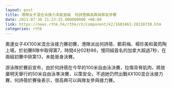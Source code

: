 ```yaml
---
layout: post
title: 港隊女子混合泳接力未能晉級　何詩蓓稱高興與隊友參賽
date: 2021-07-30 21:23:25.000000000 +08:00
link: https://news.rthk.hk/rthk/ch/component/k2/1603463-20210730.htm
categories: rthk
---
```


奧運女子4X100米混合泳接力賽初賽，港隊派出何詩蓓、鄭莉梅、楊珍美和黃筠陶上場，於初賽8隊中取得第7，時間4分02秒86，慢同組首名的加拿大超過7秒，在兩組初賽中排第13，未能晉身決賽。

游泳隊於賽前宣布，由於何詩蓓在今早的100米自由泳決賽，拉傷背脊肌肉，將放棄明天舉行的50米自由泳準決賽，以策安全。不過她仍然出戰4X100混合泳接力賽，何詩蓓於賽後表示，很高興可以與隊友參與接力賽。
